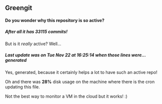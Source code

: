 ## Greengit

#### Do you wonder why this repository is so active?

##### After all it has 33115 commits!

But is it *really* active? Well...

##### Last update was on Tue Nov 22 at 16:25:14 when those lines were... generated

Yes, generated, because it certainly helps a lot to have such an active repo!

Oh and there was **28%** disk usage on the machine
where there is the cron updating this file.

Not the best way to monitor a VM in the cloud but it works! :)
